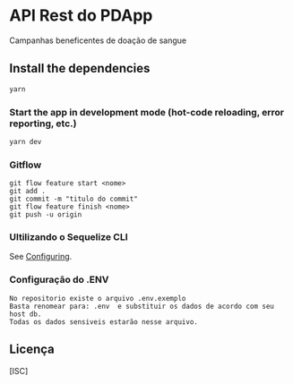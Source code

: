 # API Rest do PDApp

Campanhas beneficentes de doação de sangue

## Install the dependencies
```bash
yarn
```

### Start the app in development mode (hot-code reloading, error reporting, etc.)
```bash
yarn dev
```

### Gitflow
```
git flow feature start <nome>
git add .
git commit -m "titulo do commit"
git flow feature finish <nome>
git push -u origin
```

### Ultilizando o Sequelize CLI
See [Configuring](https://sequelize.org).

### Configuração do .ENV
```
No repositorio existe o arquivo .env.exemplo
Basta renomear para: .env  e substituir os dados de acordo com seu host db.
Todas os dados sensiveis estarão nesse arquivo.
```

## Licença
[ISC]
